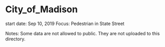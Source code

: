 # City_of_Madison
start date: Sep 10, 2019
Focus: Pedestrian in State Street 

Notes:
Some data are not allowed to public. They are not uploaded to this directory. 

